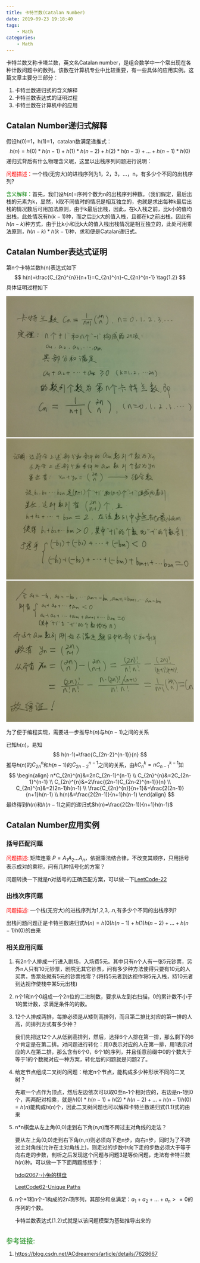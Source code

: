 ```yaml
---
title: 卡特兰数(Catalan Number)
date: 2019-09-23 19:18:40
tags:
    - Math
categories:
	- Math
---
```


卡特兰数又称卡塔兰数，英文名Catalan number，是组合数学中一个常出现在各种计数问题中的数列。该数在计算机专业中比较重要，有一些具体的应用实例。这篇文章主要分三部分：

1. 卡特兰数递归式的含义解释
2. 卡特兰数表达式的证明过程
3. 卡特兰数在计算机中的应用

<h2>Catalan Number递归式解释</h2>

假设h(0)=1，h(1)=1，catalan数满足递推式：
$$
h(n) = h(0)*h(n-1) + h(1)*h(n-2) + h(2)*h(n-3) + ... +h(n-1)*h(0) \tag{1.1}
$$
递归式背后有什么物理含义呢，这里以出栈序列问题进行说明：

<font color='red'>问题描述：</font>一个栈(无穷大)的进栈序列为1，2，3，…，n，有多少个不同的出栈序列?<br>

<font color='green'>含义解释：</font>首先，我们设$h(n)$=序列个数为n的出栈序列种数。（我们假定，最后出栈的元素为k，显然，k取不同值时的情况是相互独立的，也就是求出每种k最后出栈的情况数后可用加法原则，由于k最后出栈，因此，在k入栈之前，比k小的值均出栈，此处情况有$h(k-1)$种，而之后比k大的值入栈，且都在k之前出栈，因此有$h(n-k)$种方式，由于比k小和比k大的值入栈出栈情况是相互独立的，此处可用乘法原则，$h(n-k)*h(k-1)$种，求和便是Catalan递归式。



<h2>Catalan Number表达式证明</h2>

第n个卡特兰数h(n)表达式如下
$$
h(n)=\frac{C_{2n}^{n}}{n+1}=C_{2n}^{n}-C_{2n}^{n-1} \tag{1.2}
$$
具体证明过程如下

<div align="center">
    <img src="/images/catalan1.jpeg">
</div>

<div align="center">
    <img src="/images/catalan2.jpeg">
</div>

<div align="center">
    <img src="/images/catalan3.jpeg">
</div>

为了便于编程实现，需要进一步推导$h(n)$与$h(n-1)$之间的关系

已知$h(n)$，易知
$$
h(n-1)=\frac{C_{2n-2}^{n-1}}{n}
$$
推导$h(n)$的$C_{2n}^{n}$和$h(n-1)$的$C_{2n-2}^{n-1}$之间的关系，由$kC_{n}^{k}=nC_{n-1}^{k-1}$知
$$
\begin{align}
n*C_{2n}^{n}&=2nC_{2n-1}^{n-1} \\
C_{2n}^{n}&=2C_{2n-1}^{n-1} \\
C_{2n}^{n}&=2\frac{(2n-1)C_{2n-2}^{n-1}}{n} \\
C_{2n}^{n}&=2(2n-1)h(n-1) \\
\frac{C_{2n}^{n}}{n+1}&=\frac{2(2n-1)}{n+1}h(n-1) \\
h(n)&=\frac{2(2n-1)}{n+1}h(n-1)
\end{align}
$$
最终得到$h(n)$和$h(n-1)$之间的递归式$h(n)=\frac{2(2n-1)}{n+1}h(n-1)$



<h2>Catalan Number应用实例</h2>

<h3>括号匹配问题</h3>

<font color='red'>问题描述: </font>矩阵连乘 $P=A_1A_2...A_n$，依据乘法结合律，不改变其顺序，只用括号表示成对的乘积，问有几种括号化的方案？<br>

问题转换一下就是n对括号的正确匹配方案，可以做一下<a href="https://leetcode.com/problems/generate-parentheses/">LeetCode-22</a>

<h3>出栈次序问题</h3>

<font color='red'>问题描述: </font>一个栈(无穷大)的进栈序列为1,2,3,..n,有多少个不同的出栈序列?<br>

出栈问题问题正是卡特兰数递归式$h(n)=h(0)h(n-1)+h(1)h(n-2)+...+h(n-1)h(0)$的由来

<h3>相关应用问题</h3>

1. 有2n个人排成一行进入剧场，入场费5元。其中只有n个人有一张5元钞票，另外n人只有10元钞票，剧院无其它钞票，问有多少种方法使得只要有10元的人买票，售票处就有5元的钞票找零？(将持5元者到达视作将5元入栈，持10元者到达视作使栈中某5元出栈)<br>

2. n个1和n个0组成一个2n位的二进制数，要求从左到右扫描，0的累计数不小于1的累计数，求满足条件的的数。<br>

3. 12个人排成两排，每排必须是从矮到高排列，而且第二排比对应的第一排的人高，问排列方式有多少种？<br>

   我们先把这12个人从低到高排列，然后，选择6个人排在第一排，那么剩下的6个肯定是在第二排。对问题进行转化：用0表示对应的人在第一排，用1表示对应的人在第二排，那么含有6个0，6个1的序列，并且任意前缀中0的个数大于等于1的个数就对应一种方案，转化后的问题就是问题2了。<br>

4. 给定节点组成二叉树的问题：给定n个节点，能构成多少种形状不同的二叉树？<br>

   先取一个点作为顶点，然后左边依次可以取0至n-1个相对应的，右边是n-1到0个，两两配对相乘，就是$h(0)*h(n-1) + h(2)*h(n-2) + ... + h(n-1)h(0)=h(n)$能构成$h(n)$个，因此二叉树问题也可以解释卡特兰数递归式(1.1)式的由来<br>

5. n*n棋盘从左上角(0,0)走到右下角(n,n)而不跨过主对角线的走法？<br>

   要从左上角(0,0)走到右下角(n,n)则必须向下走n步，向右n步，同时为了不跨过主对角线(允许在主对角线上)，则走过的步数中向下走的步数必须大于等于向右走的步数，剖析之后发现这个问题与问题3是等价问题，走法有卡特兰数$h(n)$种。可以做一下下面两题练练手：<br>

   <a href="http://acm.hdu.edu.cn/showproblem.php?pid=2067">hdoj2067-小兔的棋盘</a><br>

   <a href="https://leetcode.com/problems/unique-paths/">LeetCode62-Unique Paths</a><br>

6. n个+1和n个-1构成的2n项序列，其部分和总满足：$a_1+a_2+...+a_n>=0$的序列的个数。<br>

   卡特兰数表达式(1.2)式就是以该问题模型为基础推导出来的<br><br>



<font color="green" size=4>参考链接:</font>

1. https://blog.csdn.net/ACdreamers/article/details/7628667



